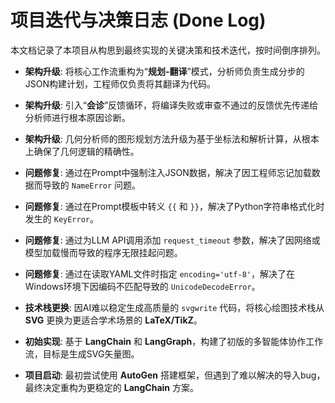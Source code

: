 # 项目迭代与决策日志 (Done Log)

本文档记录了本项目从构思到最终实现的关键决策和技术迭代，按时间倒序排列。

* **架构升级**: 将核心工作流重构为“**规划-翻译**”模式，分析师负责生成分步的JSON构建计划，工程师仅负责将其翻译为代码。

* **架构升级**: 引入“**会诊**”反馈循环，将编译失败或审查不通过的反馈优先传递给分析师进行根本原因诊断。

* **架构升级**: 几何分析师的图形规划方法升级为基于坐标法和解析计算，从根本上确保了几何逻辑的精确性。

* **问题修复**: 通过在Prompt中强制注入JSON数据，解决了因工程师忘记加载数据而导致的 `NameError` 问题。

* **问题修复**: 通过在Prompt模板中转义 `{{` 和 `}}`，解决了Python字符串格式化时发生的 `KeyError`。

* **问题修复**: 通过为LLM API调用添加 `request_timeout` 参数，解决了因网络或模型加载慢而导致的程序无限挂起问题。

* **问题修复**: 通过在读取YAML文件时指定 `encoding='utf-8'`，解决了在Windows环境下因编码不匹配导致的 `UnicodeDecodeError`。

* **技术栈更换**: 因AI难以稳定生成高质量的 `svgwrite` 代码，将核心绘图技术栈从 **SVG** 更换为更适合学术场景的 **LaTeX/TikZ**。

* **初始实现**: 基于 **LangChain** 和 **LangGraph**，构建了初版的多智能体协作工作流，目标是生成SVG矢量图。

* **项目启动**: 最初尝试使用 **AutoGen** 搭建框架，但遇到了难以解决的导入bug，最终决定重构为更稳定的 **LangChain** 方案。